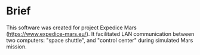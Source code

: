 # Brief
This software was created for project Expedice Mars (https://www.expedice-mars.eu/). It facilitated LAN communication between two computers: "space shuttle", and "control center" during simulated Mars mission.  
